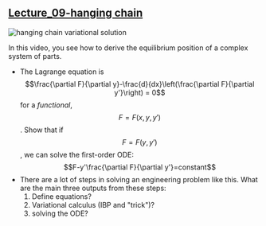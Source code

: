## [Lecture_09-hanging chain](https://youtu.be/o-wqhInsGf8)

![hanging chain variational solution](https://campuspro-uploads.s3.us-west-2.amazonaws.com/2f97aca3-fc59-4d60-903d-2957cdab1812/aec6660b-716d-4530-ac9a-ee080b56d7c3/08_hanging.png)

In this video, you see how to derive the equilibrium position of a complex system of parts. 

* The Lagrange equation is $$\frac{\partial F}{\partial y}-\frac{d}{dx}\left(\frac{\partial F}{\partial y'}\right) = 0$$
for a _functional_, $$F=F(x,y,y')$$. Show that if $$F = F(y,y')$$, we can solve the first-order ODE: $$F-y'\frac{\partial F}{\partial y'}=constant$$
* There are a lot of steps in solving an engineering problem like this. What are the main three outputs from these steps:
    1. Define equations?
    2. Variational calculus (IBP and "trick")?
    3. solving the ODE?

